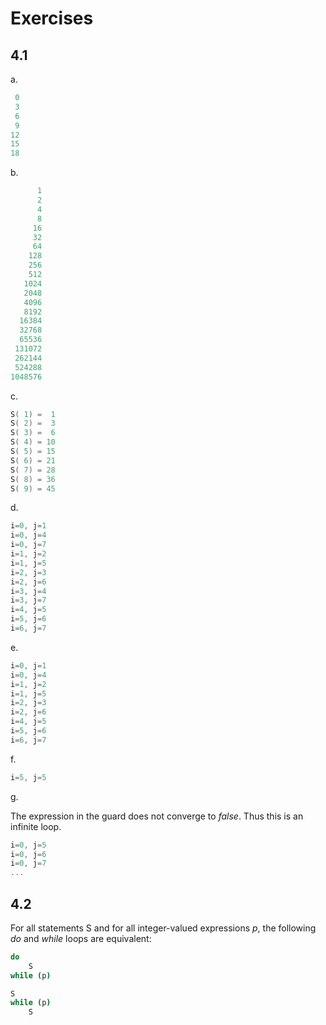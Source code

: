 # Exercises

## 4.1

a.

```c
 0
 3
 6
 9
12
15
18
```

b.

```c
      1
      2
      4
      8
     16
     32
     64
    128
    256
    512
   1024
   2048
   4096
   8192
  16384
  32768
  65536
 131072
 262144
 524288
1048576
```

c.

```c
S( 1) =  1
S( 2) =  3
S( 3) =  6
S( 4) = 10
S( 5) = 15
S( 6) = 21
S( 7) = 28
S( 8) = 36
S( 9) = 45
```

d.

```c
i=0, j=1
i=0, j=4
i=0, j=7
i=1, j=2
i=1, j=5
i=2, j=3
i=2, j=6
i=3, j=4
i=3, j=7
i=4, j=5
i=5, j=6
i=6, j=7
```

e.

```c
i=0, j=1
i=0, j=4
i=1, j=2
i=1, j=5
i=2, j=3
i=2, j=6
i=4, j=5
i=5, j=6
i=6, j=7
```

f.

```c
i=5, j=5
```

g.

The expression in the guard does not converge to *false*. Thus this is an infinite loop.  

```c
i=0, j=5
i=0, j=6
i=0, j=7
...
```

## 4.2

For all statements S and for all integer-valued expressions *p*, the following *do* and *while* loops are equivalent:

```sh
do
    S
while (p)
```

```sh
S
while (p)  
    S
```
